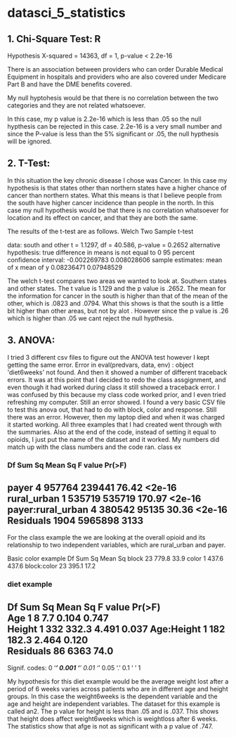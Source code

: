 # datasci_5_statistics

## 1. Chi-Square Test: R 
Hypothesis 
X-squared = 14363, df = 1, p-value < 2.2e-16

There is an association between providers who can order Durable Medical Equipment in hospitals  and providers who are also covered under Medicare Part B and have the DME benefits covered. 

My null hyptohesis would be that there is no correlation between the two categories and they are not related whatsoever. 

In this case, my p value is 2.2e-16 which is less than .05 so the null hypthesis can be rejected in this case. 2.2e-16 is a very small number and since the P-value is less than the 5% significant or .05, the null hypthesis will be ignored.

## 2. T-Test:

In this situation the key chronic disease I chose was Cancer. In this case my hypothesis is that states other than northern states have a higher chance of cancer than northern states. What this means is that I believe people from the south have higher cancer incidence than people in the north. In this case my null hypothesis would be that there is no correlation whatsoever for location and its effect on cancer, and that they are both the same. 

The results of the t-test are as follows.
	Welch Two Sample t-test

data:  south and other
t = 1.1297, df = 40.586, p-value = 0.2652
alternative hypothesis: true difference in means is not equal to 0
95 percent confidence interval:
 -0.002269783  0.008028606
sample estimates:
 mean of x  mean of y 
0.08236471 0.07948529 


The welch t-test compares two areas we wanted to look at. Southern states and other states. The t value is 1.129 and the p value is .2652. The mean for the information for cancer in the south is higher than that of the mean of the other, which is .0823 and .0794. What this shows is that the south is a little bit higher than other areas, but not by alot . However since the p value is .26 which is  higher than .05 we cant reject the null hypthesis. 



## 3. ANOVA:

I tried 3 different csv files to figure out the ANOVA test however I kept getting the same error. Error in eval(predvars, data, env) : object 'diet6weeks' not found. And then it showed a number of different traceback errors. It was at this point that I decided to redo the class assgignment, and even though it had worked during class it still showed a traceback error. I was confused by this because my class code worked prior, and I even tried refreshing my computer. Still an error showed. I found a very basic CSV file to test this anova out, that had to do with block, color and response. Still there was an error. However, then my laptop died and when it was charged it started working. All three examples that I had created went through with the summaries.  Also at the end of the code, instead of setting it equal to opioids, I just put the name of the dataset and it worked. My numbers did match up with the class numbers and the code ran. 
class ex

### Df  Sum Sq Mean Sq F value Pr(>F)    
payer                4  957764  239441   76.42 <2e-16
rural_urban          1  535719  535719  170.97 <2e-16 
payer:rural_urban    4  380542   95135   30.36 <2e-16 
Residuals         1904 5965898    3133                   
---


For the class example the we are looking at the overall opioid and its relationship to two independent variables, which are rural_urban and payer. 

Basic color example 
Df Sum Sq Mean Sq
block       23  779.8    33.9
color        1  437.6   437.6
block:color 23  395.1    17.2

### diet example 
Df Sum Sq Mean Sq F value Pr(>F)  
Age          1      8     7.7   0.104  0.747  
Height       1    332   332.3   4.491  0.037 
Age:Height   1    182   182.3   2.464  0.120  
Residuals   86   6363    74.0                 
---
Signif. codes:  0 ‘***’ 0.001 ‘**’ 0.01 ‘*’ 0.05 ‘.’ 0.1 ‘ ’ 1

My hypothesis for this diet example would be the average weight lost after a period of 6 weeks varies across patients who are in different age and height groups. In this case the weight6weeks is the dependent variable and the age and height are independent variables.  The dataset for this example is called an2. The p value for height is less than .05 and is .037. This shows that height does affect weight6weeks which is weightloss after 6 weeks. The statistics show that afge is not as significant with a p value of .747. 











